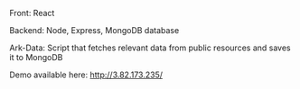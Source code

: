 Front: React

Backend: Node, Express, MongoDB database

Ark-Data: Script that fetches relevant data from public resources and saves it to MongoDB

Demo available here: http://3.82.173.235/
